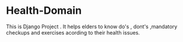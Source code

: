 # Health-Domain
This is Django Project . It helps elders to know do's , dont's  ,mandatory checkups and exercises acording to their health issues.

